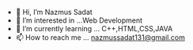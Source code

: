 - 👋 Hi, I’m Nazmus Sadat
- 👀 I’m interested in ...Web Development
- 🌱 I’m currently learning ... C++,HTML,CSS,JAVA
- 📫 How to reach me ... nazmussadat131@gmail.com

<!---
Nazmus-Sadat-21/Nazmus-Sadat-21 is a ✨ special ✨ repository because its `README.md` (this file) appears on your GitHub profile.
You can click the Preview link to take a look at your changes.
--->
